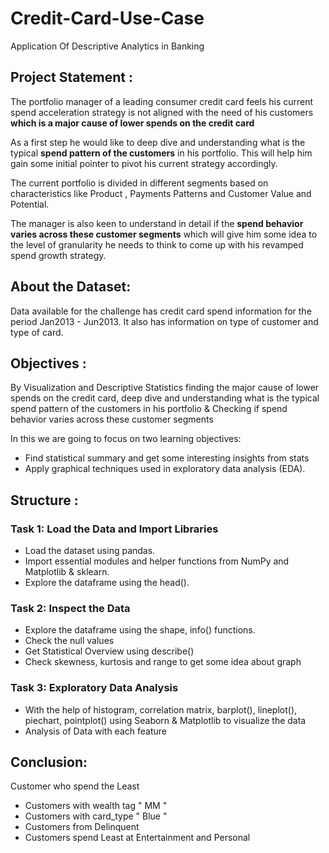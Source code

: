 # Credit-Card-Use-Case
Application Of Descriptive Analytics in Banking

## Project Statement :

The portfolio manager of a leading consumer credit card feels his current spend acceleration strategy is not aligned with the need of his customers <b>which is a major cause of lower spends on the credit card</b>

As a first step he would like to deep dive and understanding what is the typical <b>spend pattern of the customers</b> in his portfolio. This will help him gain some initial pointer to pivot his current strategy accordingly.

The current portfolio is divided in different segments based on characteristics like Product , Payments Patterns and Customer Value and Potential.

The manager is also keen to understand in detail if the <b>spend behavior varies across these customer segments</b> which will give him some idea to the level of granularity he needs to think to come up with his revamped spend growth strategy.

## About the Dataset:
Data available for the challenge has credit card spend information for the period Jan2013 - Jun2013. It also has information on type of customer and type of card.

## Objectives :

By Visualization and Descriptive Statistics finding the major cause of lower spends on the credit card, deep dive and understanding what is the typical spend pattern of the customers in his portfolio & Checking if spend behavior varies across these customer segments

In this we are going to focus on two learning objectives:
* Find statistical summary and get some interesting insights from stats
* Apply graphical techniques used in exploratory data analysis (EDA).

## Structure :
### Task 1: Load the Data and Import Libraries
- Load the dataset using pandas.
- Import essential modules and helper functions from NumPy and Matplotlib & sklearn.
- Explore the dataframe using the head().

### Task 2: Inspect the Data
- Explore the dataframe using the shape, info() functions.
- Check the null values
- Get Statistical Overview using describe()
- Check skewness, kurtosis and range to get some idea about graph

### Task 3: Exploratory Data Analysis
- With the help of histogram, correlation matrix, barplot(), lineplot(), piechart, pointplot() using Seaborn & Matplotlib to visualize the data
- Analysis of Data with each feature

## Conclusion:
Customer who spend the Least
- Customers with wealth tag " MM "
- Customers with card_type " Blue "
- Customers from Delinquent
- Customers spend Least at Entertainment and Personal
